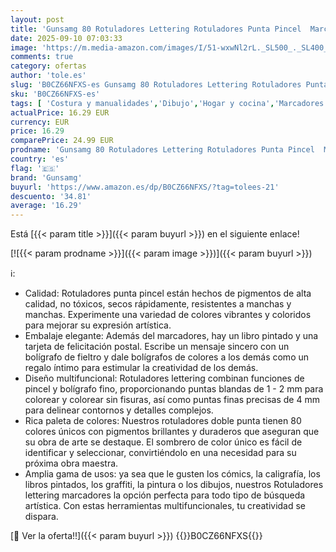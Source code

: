 ```yaml
---
layout: post
title: 'Gunsamg 80 Rotuladores Lettering Rotuladores Punta Pincel  Marcadores Lettering Kit para Niñas  Rotuladores Doble Punta con Libro Colorear Tarjetas de Felicitación'
date: 2025-09-10 07:03:33
image: 'https://m.media-amazon.com/images/I/51-wxwNl2rL._SL500_._SL400_.jpg'
comments: true
category: ofertas
author: 'tole.es'
slug: 'B0CZ66NFXS-es Gunsamg 80 Rotuladores Lettering Rotuladores Punta Pincel...'
sku: 'B0CZ66NFXS-es'
tags: [ 'Costura y manualidades','Dibujo','Hogar y cocina','Marcadores','Materiales de dibujo','colorear','gunsamg','rotuladores','🇪🇸', ]
actualPrice: 16.29 EUR
currency: EUR
price: 16.29
comparePrice: 24.99 EUR
prodname: 'Gunsamg 80 Rotuladores Lettering Rotuladores Punta Pincel  Marcadores Lettering Kit para Niñas  Rotuladores Doble Punta con Libro Colorear Tarjetas de Felicitación'
country: 'es'
flag: '🇪🇸'
brand: 'Gunsamg'
buyurl: 'https://www.amazon.es/dp/B0CZ66NFXS/?tag=tolees-21'
descuento: '34.81'
average: '16.29'
---
```


Está [{{< param title >}}]({{< param buyurl >}}) en el siguiente enlace!

[![{{< param prodname >}}]({{< param image >}})]({{< param buyurl >}})

ℹ️:

- Calidad: Rotuladores punta pincel están hechos de pigmentos de alta calidad, no tóxicos, secos rápidamente, resistentes a manchas y manchas. Experimente una variedad de colores vibrantes y coloridos para mejorar su expresión artística.
- Embalaje elegante: Además del marcadores, hay un libro pintado y una tarjeta de felicitación postal. Escribe un mensaje sincero con un bolígrafo de fieltro y dale bolígrafos de colores a los demás como un regalo íntimo para estimular la creatividad de los demás.
- Diseño multifuncional: Rotuladores lettering combinan funciones de pincel y bolígrafo fino, proporcionando puntas blandas de 1 - 2 mm para colorear y colorear sin fisuras, así como puntas finas precisas de 4 mm para delinear contornos y detalles complejos.
- Rica paleta de colores: Nuestros rotuladores doble punta tienen 80 colores únicos con pigmentos brillantes y duraderos que aseguran que su obra de arte se destaque. El sombrero de color único es fácil de identificar y seleccionar, convirtiéndolo en una necesidad para su próxima obra maestra.
- Amplia gama de usos: ya sea que le gusten los cómics, la caligrafía, los libros pintados, los graffiti, la pintura o los dibujos, nuestros Rotuladores lettering marcadores la opción perfecta para todo tipo de búsqueda artística. Con estas herramientas multifuncionales, tu creatividad se dispara.

[🛒 Ver la oferta!!]({{< param buyurl >}})
{{<world>}}B0CZ66NFXS{{</world>}}
